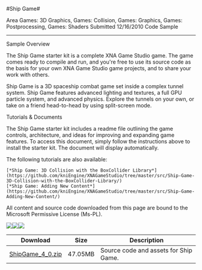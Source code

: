 #Ship Game#

Area
Games: 3D Graphics, Games: Collision, Games: Graphics, Games: Postprocessing, Games: Shaders
Submitted
12/16/2010
Code Sample

---

Sample Overview

The Ship Game starter kit is a complete XNA Game Studio game. The game comes ready to compile and run, and you're free to use its source code as the basis for your own XNA Game Studio game projects, and to share your work with others.

Ship Game is a 3D spaceship combat game set inside a complex tunnel system. Ship Game features advanced lighting and textures, a full GPU particle system, and advanced physics. Explore the tunnels on your own, or take on a friend head-to-head by using split-screen mode.

Tutorials & Documents

The Ship Game starter kit includes a readme file outlining the game controls, architecture, and ideas for improving and expanding game features. To access this document, simply follow the instructions above to install the starter kit. The document will display automatically.

The following tutorials are also available:

    [*Ship Game: 3D Collision with the BoxCollider Library*](https://github.com/kniEngine/XNAGameStudio/tree/master/src/Ship-Game-3D-Collision-with-the-BoxCollider-Library/) 
    [*Ship Game: Adding New Content*](https://github.com/kniEngine/XNAGameStudio/tree/master/src/Ship-Game-Adding-New-Content/) 


All content and source code downloaded from this page are bound to the Microsoft Permissive License (Ms-PL).

![](https://github.com/kniEngine/XNAGameStudio/blob/master/Images/shipgame1.png)![](https://github.com/kniEngine/XNAGameStudio/blob/master/Images/shipgame2.png)![](https://github.com/kniEngine/XNAGameStudio/blob/master/Images/shipgame3.png)

  	 

Download | Size | Description
---|---|---|
[ShipGame_4_0.zip](https://github.com/kniEngine/XNAGameStudio/blob/master/Samples/ShipGame_4_0.zip?raw=true) | 47.05MB | Source code and assets for Ship Game.